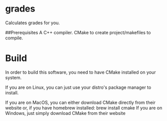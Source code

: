 # grades
Calculates grades for you.

##Prerequisites
A C++ compiler.
CMake to create project/makefiles to compile.

# Build
In order to build this software, you need to have CMake installed on your system.

If you are on Linux, you can just use your distro's package manager to install.

If you are on MacOS, you can either download CMake directly from their website or, if you have homebrew installed:
  brew install cmake
If you are on Windows, just simply download CMake from their website
